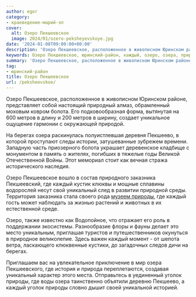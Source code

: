```yaml
---
author: egor
category:
- краеведение-марий-эл
cover:
  alt: Озеро Пекшеевское
  image: 2024/01/ozero-peksheyevskoye.jpg
date: '2024-01-08T09:00:00+00:00'
description: 'Озеро Пекшеевское, расположенное в живописном Юринском районе, представляет собой настоящий природный алмаз, обрамленный моховым ковром болота. Его...'
keywords: Озеро Пекшеевское, юринский-район, каждый, озеро, озера, природы, пекшеевское, болота, метров, берегах, пекшеево, заказника, уникальный, уголок, расположенное, живописном, юринском
summary: 'Озеро Пекшеевское, расположенное в живописном Юринском районе, представляет собой настоящий природный алмаз, обрамленный моховым ковром болота. Его...'
tag:
- юринский-район
title: Озеро Пекшеевское
url: /peksheevskoe/
---
```


Озеро Пекшеевское, расположенное в живописном Юринском районе, представляет собой настоящий природный алмаз, обрамленный моховым ковром болота. Его подковообразная форма, вытянутая на 600 метров в длину и 200 метров в ширину, создает уникальное ощущение гармонии с окружающей природой.

На берегах озера раскинулась полуистлевшая деревня Пекшеево, в которой проступают следы истории, затушеванные зубрежем времени. Западную часть приозерного болота украшает деревенское кладбище с монументом в память о жителях, погибших в тяжелые годы Великой Отечественной Войны. Этот мемориал стоит как вечная стража исторического наследия.

Озеро Пекшеевское вошло в состав природного заказника Пекшеевский, где каждый кустик клюквы и мощные сплавины водорослей несут свой уникальный след в развитии природной среды. Территория заказника стала своего рода [музеем природы](/bolshaya_kokshaga/), где каждый гость может наблюдать за жизнью растений и животных в их естественной среде.

Озеро, также известно как Водопойное, что отражает его роль в поддержании экосистемы. Разнообразие флоры и фауны делает это место уникальным, приглашая туристов и путешественников окунуться в природное великолепие. Здесь важен каждый момент \- от шепота ветра, ласкающего клюквенные кустики, до загадочных следов дичи на берегах.

Приглашаем вас на увлекательное приключение в мир озера Пекшеевского, где история и природа переплетаются, создавая уникальный характер этого места. Отправьтесь в уединенный уголок природы, где воды озера таинственно объятили деревню Пекшеево, а каждый уголок природы словно дышит своей уникальной историей.